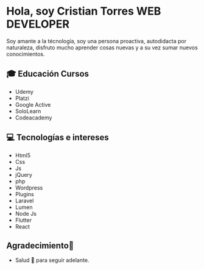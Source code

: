 # Hola, soy Cristian Torres  WEB DEVELOPER

Soy amante a la técnología, soy una persona proactiva, autodidacta por naturaleza, disfruto mucho aprender cosas nuevas y a su vez sumar nuevos conocimientos.

## 🎓 Educación Cursos

* Udemy
* Platzi
* Google Active
* SoloLearn
* Codeacademy
 
## 💻 Tecnologías e intereses

* Html5
* Css
* Js
* jQuery
* php
* Wordpress
* Plugins
* Laravel
* Lumen
* Node Js
* Flutter
* React

## Agradecimiento🎁

* Salud 🍺 para seguir adelante. 

